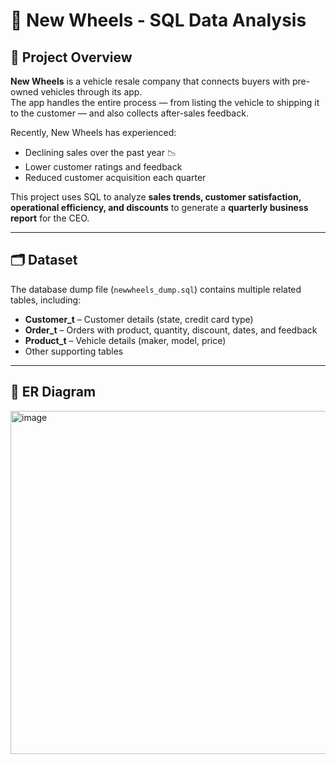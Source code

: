 # 🚗 New Wheels - SQL Data Analysis

## 📌 Project Overview
**New Wheels** is a vehicle resale company that connects buyers with pre-owned vehicles through its app.  
The app handles the entire process — from listing the vehicle to shipping it to the customer — and also collects after-sales feedback.  

Recently, New Wheels has experienced:
- Declining sales over the past year 📉
- Lower customer ratings and feedback
- Reduced customer acquisition each quarter

This project uses SQL to analyze **sales trends, customer satisfaction, operational efficiency, and discounts** to generate a **quarterly business report** for the CEO.

---


## 🗂 Dataset
The database dump file (`newwheels_dump.sql`) contains multiple related tables, including:
- **Customer_t** – Customer details (state, credit card type)
- **Order_t** – Orders with product, quantity, discount, dates, and feedback
- **Product_t** – Vehicle details (maker, model, price)
- Other supporting tables

---

## 📌 ER Diagram

<img width="1736" height="549" alt="image" src="https://github.com/user-attachments/assets/5686ee20-ab83-4dfc-a967-8245a373d73e" />


